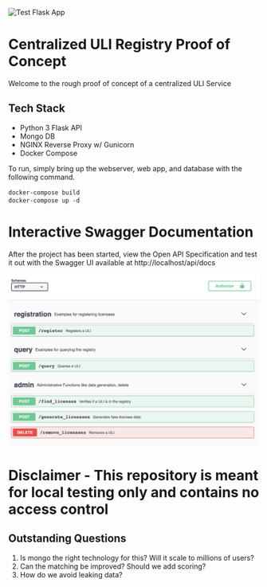 ![Test Flask App](https://github.com/RESOStandards/uli-prototype/workflows/Test%20Flask%20App/badge.svg)

# Centralized ULI Registry Proof of Concept
Welcome to the rough proof of concept of a centralized ULI Service


## Tech Stack
* Python 3 Flask API 
* Mongo DB
* NGINX Reverse Proxy w/ Gunicorn
* Docker Compose


To run, simply bring up the webserver, web app,  and database with the following command.

    docker-compose build
    docker-compose up -d

# Interactive Swagger Documentation
After the project has been started, view the Open API Specification and test it out with the Swagger UI available at http://localhost/api/docs

![Swagger-UI](/app/application/static/swagger-screenshot.png?raw=true "Optional Title")

# Disclaimer - This repository is meant for local testing only and contains no access control

## Outstanding Questions
1) Is mongo the right technology for this? Will it scale to millions of users?
2) Can the matching be improved? Should we add scoring?
3) How do we avoid leaking data?
